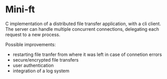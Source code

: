 # Mini-ft
C implementation of a distributed file transfer application, with a cli client.
The server can handle multiple concurrent connections, delegating each request to a new process.

Possible improvements:
- restarting file tranfer from where it was left in case of connetion errors
- secure/encrypted file transfers
- user authentication
- integration of a log system